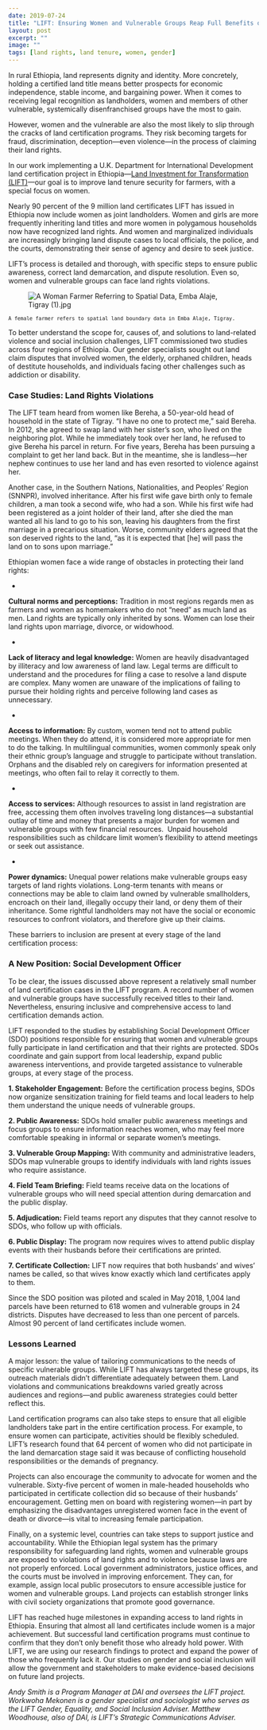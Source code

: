 ```yaml
---
date: 2019-07-24
title: "LIFT: Ensuring Women and Vulnerable Groups Reap Full Benefits of Land Certification in Ethiopia"
layout: post
excerpt: ""
image: ""
tags: [land rights, land tenure, women, gender]
---
```

<p>In rural Ethiopia, land represents dignity and identity. More concretely, holding a certified land title means better prospects for economic independence, stable income, and bargaining power. When it comes to receiving legal recognition as landholders, women and members of other vulnerable, systemically disenfranchised groups have the most to gain.</p><p>However, women and the vulnerable are also the most likely to slip through the cracks of land certification programs. They risk becoming targets for fraud, discrimination, deception—even violence—in the process of claiming their land rights.</p><p>In our work implementing a U.K. Department for International Development land certification project in Ethiopia—<a href="https://www.dai.com/our-work/projects/ethiopia-land-investment-transformation-lift">Land Investment for Transformation (LIFT)</a>—our goal is to improve land tenure security for farmers, with a special focus on women.</p><p>Nearly 90 percent of the 9 million land certificates LIFT has issued in Ethiopia now include women as joint landholders. Women and girls are more frequently inheriting land titles and more women in polygamous households now have recognized land rights. And women and marginalized individuals are increasingly bringing land dispute cases to local officials, the police, and the courts, demonstrating their sense of agency and desire to seek justice.</p><p>LIFT’s process is detailed and thorough, with specific steps to ensure public awareness, correct land demarcation, and dispute resolution. Even so, women and vulnerable groups can face land rights violations.</p><figure class="kg-card kg-image-card"><img src="https://pubs.ghost.io/uploads/A%20Woman%20Farmer%20%20Referring%20%20to%20%20Spatial%20Data,%20Emba%20Alaje,%20Tigray%20(1).jpg" class="kg-image" alt="A Woman Farmer  Referring  to  Spatial Data, Emba Alaje, Tigray (1).jpg" loading="lazy"></figure><p><code><code>A female farmer refers to spatial land boundary data in Emba Alaje, Tigray.</code></code></p><p>To better understand the scope for, causes of, and solutions to land-related violence and social inclusion challenges, LIFT commissioned two studies across four regions of Ethiopia. Our gender specialists sought out land claim disputes that involved women, the elderly, orphaned children, heads of destitute households, and individuals facing other challenges such as addiction or disability.</p><h3 id="case-studies-land-rights-violations">Case Studies: Land Rights Violations</h3><p>The LIFT team heard from women like Bereha, a 50-year-old head of household in the state of Tigray. “I have no one to protect me,” said Bereha. In 2012, she agreed to swap land with her sister’s son, who lived on the neighboring plot. While he immediately took over her land, he refused to give Bereha his parcel in return. For five years, Bereha has been pursuing a complaint to get her land back. But in the meantime, she is landless—her nephew continues to use her land and has even resorted to violence against her.</p><p>Another case, in the Southern Nations, Nationalities, and Peoples’ Region (SNNPR), involved inheritance. After his first wife gave birth only to female children, a man took a second wife, who had a son. While his first wife had been registered as a joint holder of their land, after she died the man wanted all his land to go to his son, leaving his daughters from the first marriage in a precarious situation. Worse, community elders agreed that the son deserved rights to the land, “as it is expected that [he] will pass the land on to sons upon marriage.”</p><p>Ethiopian women face a wide range of obstacles in protecting their land rights:</p><ul><li></li></ul><p><strong>Cultural norms and perceptions:</strong> Tradition in most regions regards men as farmers and women as homemakers who do not “need” as much land as men. Land rights are typically only inherited by sons. Women can lose their land rights upon marriage, divorce, or widowhood.</p><ul><li></li></ul><p><strong>Lack of literacy and legal knowledge:</strong> Women are heavily disadvantaged by illiteracy and low awareness of land law. Legal terms are difficult to understand and the procedures for filing a case to resolve a land dispute are complex. Many women are unaware of the implications of failing to pursue their holding rights and perceive following land cases as unnecessary.</p><ul><li></li></ul><p><strong>Access to information:</strong> By custom, women tend not to attend public meetings. When they do attend, it is considered more appropriate for men to do the talking. In multilingual communities, women commonly speak only their ethnic group’s language and struggle to participate without translation. Orphans and the disabled rely on caregivers for information presented at meetings, who often fail to relay it correctly to them.</p><ul><li></li></ul><p><strong>Access to services:</strong> Although resources to assist in land registration are free, accessing them often involves traveling long distances—a substantial outlay of time and money that presents a major burden for women and vulnerable groups with few financial resources.  Unpaid household responsibilities such as childcare limit women’s flexibility to attend meetings or seek out assistance.</p><ul><li></li></ul><p><strong>Power dynamics:</strong> Unequal power relations make vulnerable groups easy targets of land rights violations. Long-term tenants with means or connections may be able to claim land owned by vulnerable smallholders, encroach on their land, illegally occupy their land, or deny them of their inheritance. Some rightful landholders may not have the social or economic resources to confront violators, and therefore give up their claims.</p><p>These barriers to inclusion are present at every stage of the land certification process:</p><h3 id="a-new-position-social-development-officer">A New Position: Social Development Officer</h3><p>To be clear, the issues discussed above represent a relatively small number of land certification cases in the LIFT program. A record number of women and vulnerable groups have successfully received titles to their land. Nevertheless, ensuring inclusive and comprehensive access to land certification demands action.</p><p>LIFT responded to the studies by establishing Social Development Officer (SDO) positions responsible for ensuring that women and vulnerable groups fully participate in land certification and that their rights are protected. SDOs coordinate and gain support from local leadership, expand public awareness interventions, and provide targeted assistance to vulnerable groups, at every stage of the process.</p><p><strong>1. Stakeholder Engagement:</strong> Before the certification process begins, SDOs now organize sensitization training for field teams and local leaders to help them understand the unique needs of vulnerable groups.</p><p><strong>2. Public Awareness:</strong> SDOs hold smaller public awareness meetings and focus groups to ensure information reaches women, who may feel more comfortable speaking in informal or separate women’s meetings.</p><p><strong>3. Vulnerable Group Mapping:</strong> With community and administrative leaders, SDOs map vulnerable groups to identify individuals with land rights issues who require assistance.</p><p><strong>4. Field Team Briefing:</strong> Field teams receive data on the locations of vulnerable groups who will need special attention during demarcation and the public display.</p><p><strong>5. Adjudication:</strong> Field teams report any disputes that they cannot resolve to SDOs, who follow up with officials.</p><p><strong>6. Public Display:</strong> The program now requires wives to attend public display events with their husbands before their certifications are printed.</p><p><strong>7. Certificate Collection:</strong> LIFT now requires that both husbands’ and wives’ names be called, so that wives know exactly which land certificates apply to them.</p><p>Since the SDO position was piloted and scaled in May 2018, 1,004 land parcels have been returned to 618 women and vulnerable groups in 24 districts. Disputes have decreased to less than one percent of parcels. Almost 90 percent of land certificates include women.</p><h3 id="lessons-learned">Lessons Learned</h3><p>A major lesson: the value of tailoring communications to the needs of specific vulnerable groups. While LIFT has always targeted these groups, its outreach materials didn’t differentiate adequately between them. Land violations and communications breakdowns varied greatly across audiences and regions—and public awareness strategies could better reflect this.</p><p>Land certification programs can also take steps to ensure that all eligible landholders take part in the entire certification process. For example, to ensure women can participate, activities should be flexibly scheduled. LIFT’s research found that 64 percent of women who did not participate in the land demarcation stage said it was because of conflicting household responsibilities or the demands of pregnancy.</p><p>Projects can also encourage the community to advocate for women and the vulnerable. Sixty-five percent of women in male-headed households who participated in certificate collection did so because of their husbands’ encouragement. Getting men on board with registering women—in part by emphasizing the disadvantages unregistered women face in the event of death or divorce—is vital to increasing female participation.</p><p>Finally, on a systemic level, countries can take steps to support justice and accountability. While the Ethiopian legal system has the primary responsibility for safeguarding land rights, women and vulnerable groups are exposed to violations of land rights and to violence because laws are not properly enforced. Local government administrators, justice offices, and the courts must be involved in improving enforcement. They can, for example, assign local public prosecutors to ensure accessible justice for women and vulnerable groups. Land projects can establish stronger links with civil society organizations that promote good governance.</p><p>LIFT has reached huge milestones in expanding access to land rights in Ethiopia. Ensuring that almost all land certificates include women is a major achievement. But successful land certification programs must continue to confirm that they don’t only benefit those who already hold power. With LIFT, we are using our research findings to protect and expand the power of those who frequently lack it. Our studies on gender and social inclusion will allow the government and stakeholders to make evidence-based decisions on future land projects.</p><p><em>Andy Smith is a Program Manager at DAI and oversees the LIFT project. Workwoha Mekonen is a gender specialist and sociologist who serves as the LIFT Gender, Equality, and Social Inclusion Adviser. Matthew Woodhouse, also of DAI, is LIFT’s Strategic Communications Adviser.</em></p>
  